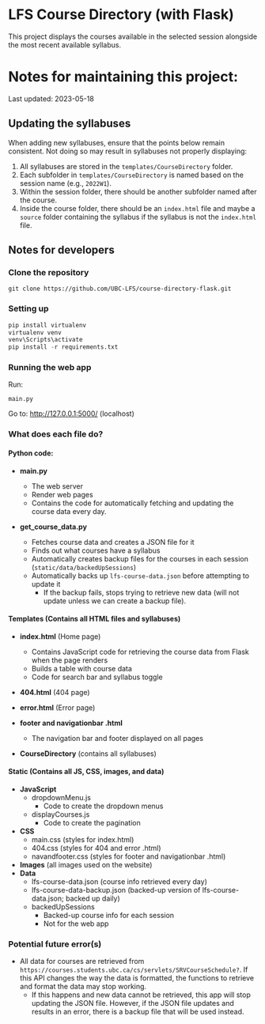 # **LFS Course Directory (with Flask)**
This project displays the courses available in the selected session alongside the most recent available syllabus.

# **Notes for maintaining this project:**
Last updated: 2023-05-18

## **Updating the syllabuses**
When adding new syllabuses, ensure that the points below remain consistent. Not doing so may result in syllabuses not properly displaying:
1. All syllabuses are stored in the `templates/CourseDirectory` folder.
2. Each subfolder in `templates/CourseDirectory` is named based on the session name (e.g., `2022W1`).
3. Within the session folder, there should be another subfolder named after the course.
4. Inside the course folder, there should be an `index.html` file and maybe a `source` folder containing the syllabus if the syllabus is not the `index.html` file.

## **Notes for developers**
### **Clone the repository**
```
git clone https://github.com/UBC-LFS/course-directory-flask.git
```
### **Setting up**
``` python
pip install virtualenv
virtualenv venv
venv\Scripts\activate
pip install -r requirements.txt
```
### **Running the web app**
Run:
```
main.py
```
Go to: http://127.0.0.1:5000/ (localhost)

### **What does each file do?**
#### **Python code:**
- **main.py**
  - The web server
  - Render web pages
  - Contains the code for automatically fetching and updating the course data every day.

- **get_course_data.py**
  - Fetches course data and creates a JSON file for it
  - Finds out what courses have a syllabus
  - Automatically creates backup files for the courses in each session (`static/data/backedUpSessions`)
  - Automatically backs up `lfs-course-data.json` before attempting to update it
    - If the backup fails, stops trying to retrieve new data (will not update unless we can create a backup file).

#### **Templates (Contains all HTML files and syllabuses)**
- **index.html** (Home page)
  - Contains JavaScript code for retrieving the course data from Flask when the page renders
  - Builds a table with course data
  - Code for search bar and syllabus toggle

- **404.html** (404 page)
- **error.html** (Error page)
- **footer and navigationbar .html**
  - The navigation bar and footer displayed on all pages
- **CourseDirectory** (contains all syllabuses)

#### **Static (Contains all JS, CSS, images, and data)**
- **JavaScript**
  - dropdownMenu.js
    - Code to create the dropdown menus
  - displayCourses.js
    - Code to create the pagination
- **CSS**
  - main.css (styles for index.html)
  - 404.css (styles for 404 and error .html)
  - navandfooter.css (styles for footer and navigationbar .html)
- **Images** (all images used on the website)
- **Data**
    - lfs-course-data.json (course info retrieved every day)
    - lfs-course-data-backup.json (backed-up version of lfs-course-data.json; backed up daily)
    - backedUpSessions
        - Backed-up course info for each session
        - Not for the web app

### **Potential future error(s)**
- All data for courses are retrieved from `https://courses.students.ubc.ca/cs/servlets/SRVCourseSchedule?`. If this API changes the way the data is formatted, the functions to retrieve and format the data may stop working.
  - If this happens and new data cannot be retrieved, this app will stop updating the JSON file. However, if the JSON file updates and results in an error, there is a backup file that will be used instead.
